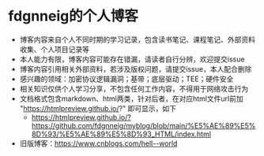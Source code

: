 # fdgnneig的个人博客
- 博客内容来自个人不同时期的学习记录，包含读书笔记、课程笔记、外部资料收集、个人项目记录等
- 本人能力有限，博客内容可能存在错漏，请读者自行分辨，欢迎提交issue
- 博客内容引用相关外部资料，若涉及版权问题，请提交issue，本人配合删除
- 感兴趣的领域：加密协议逻辑漏洞；基带；底层驱动；TEE；硬件安全
- 相关知识仅供个人学习分享，不包含任何工作内容，不得用于网络攻击行为
- 文档格式包含markdown、html两类，针对后者，在对应html文件url前加 "https://htmlpreview.github.io/?" 即可显示，如下
  - https://htmlpreview.github.io/?https://github.com/fdgnneig/myblog/blob/main/%E5%AE%89%E5%8D%93/%E5%AE%89%E5%8D%93_HTML/index.html
- 旧版博客：https://www.cnblogs.com/hell--world